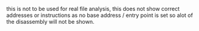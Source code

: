 this is not to be used for real file analysis, this does not show correct addresses or instructions as no base address / entry point is set so alot of the disassembly will not be shown.
